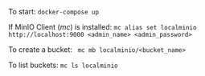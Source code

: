 To start:
```docker-compose up```

If MinIO Client (_mc_) is installed:
 ```mc alias set localminio http://localhost:9000 <admin_name> <admin_password>```

To create a bucket: 
``` mc mb localminio/<bucket_name>```

To list buckets:
```mc ls localminio```
